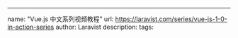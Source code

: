 ---
name: "Vue.js 中文系列视频教程"
url: https://laravist.com/series/vue-js-1-0-in-action-series
author: Laravist
description: 
tags: